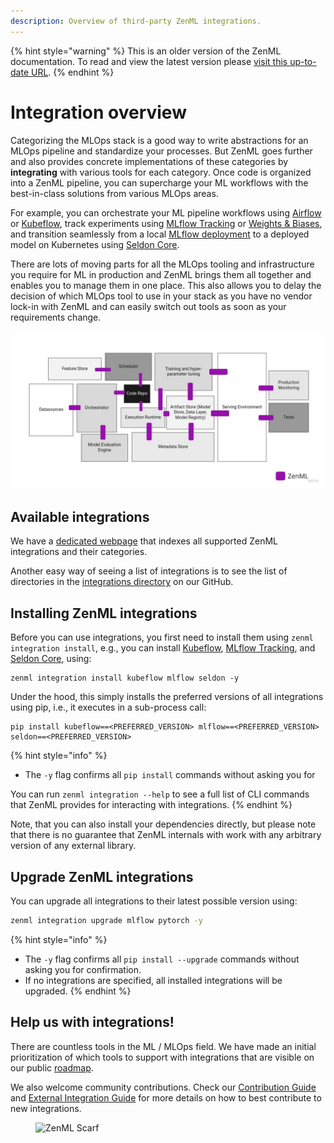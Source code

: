```yaml
---
description: Overview of third-party ZenML integrations.
---
```


{% hint style="warning" %}
This is an older version of the ZenML documentation. To read and view the latest version please [visit this up-to-date URL](https://docs.zenml.io).
{% endhint %}


# Integration overview

Categorizing the MLOps stack is a good way to write abstractions
for an MLOps pipeline and standardize your processes. But ZenML goes further and also provides concrete implementations
of these categories by **integrating** with various tools for each category. Once code is organized into a ZenML
pipeline, you can supercharge your ML workflows with the best-in-class solutions from various MLOps areas.

For example, you can orchestrate your ML pipeline workflows using [Airflow](orchestrators/airflow.md)
or [Kubeflow](orchestrators/kubeflow.md), track experiments using [MLflow Tracking](experiment-trackers/mlflow.md)
or [Weights & Biases](experiment-trackers/wandb.md), and transition seamlessly from a
local [MLflow deployment](model-deployers/mlflow.md) to a deployed model on Kubernetes
using [Seldon Core](model-deployers/seldon.md).

There are lots of moving parts for all the MLOps tooling and infrastructure you require for ML in production and ZenML
brings them all together and enables you to manage them in one place. This also allows you to delay the decision of
which MLOps tool to use in your stack as you have no vendor lock-in with ZenML and can easily switch out tools as soon
as your requirements change.

![ZenML is the glue](../../.gitbook/assets/zenml-is-the-glue.jpeg)

## Available integrations

We have a [dedicated webpage](https://zenml.io/integrations) that indexes all supported ZenML integrations and their
categories.

Another easy way of seeing a list of integrations is to see the list of directories in
the [integrations directory](https://github.com/zenml-io/zenml/tree/main/src/zenml/integrations) on our GitHub.

## Installing ZenML integrations

Before you can use integrations, you first need to install them using `zenml integration install`, e.g., you can
install [Kubeflow](orchestrators/kubeflow.md), [MLflow Tracking](experiment-trackers/mlflow.md),
and [Seldon Core](model-deployers/seldon.md), using:

```
zenml integration install kubeflow mlflow seldon -y
```

Under the hood, this simply installs the preferred versions of all integrations using pip, i.e., it executes in a
sub-process call:

```
pip install kubeflow==<PREFERRED_VERSION> mlflow==<PREFERRED_VERSION> seldon==<PREFERRED_VERSION>
```

{% hint style="info" %}

* The `-y` flag confirms all `pip install` commands without asking you for

You can run `zenml integration --help` to see a full list of CLI commands that ZenML provides for interacting with
integrations.
{% endhint %}

Note, that you can also install your dependencies directly, but please note that there is no guarantee that ZenML
internals with work with any arbitrary version of any external library.

## Upgrade ZenML integrations

You can upgrade all integrations to their latest possible version using:

```bash
zenml integration upgrade mlflow pytorch -y
```

{% hint style="info" %}

* The `-y` flag confirms all `pip install --upgrade` commands without asking you for confirmation.
* If no integrations are specified, all installed integrations will be upgraded.
  {% endhint %}

## Help us with integrations!

There are countless tools in the ML / MLOps field. We have made an initial prioritization of which tools to support with
integrations that are visible on our public [roadmap](https://zenml.io/roadmap).

We also welcome community contributions. Check our [Contribution Guide](https://github.com/zenml-io/zenml/blob/main/CONTRIBUTING.md)
and [External Integration Guide](https://github.com/zenml-io/zenml/blob/main/src/zenml/integrations/README.md) for more 
details on how to best contribute to new integrations.

<!-- For scarf -->
<figure><img alt="ZenML Scarf" referrerpolicy="no-referrer-when-downgrade" src="https://static.scarf.sh/a.png?x-pxid=f0b4f458-0a54-4fcd-aa95-d5ee424815bc" /></figure>
